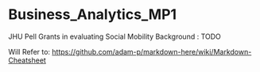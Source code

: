 # Business_Analytics_MP1
JHU Pell Grants in evaluating Social Mobility 
Background : TODO


Will Refer to: https://github.com/adam-p/markdown-here/wiki/Markdown-Cheatsheet
